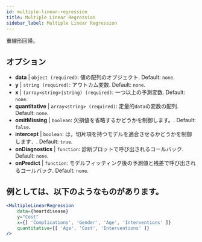```yaml
---
id: multiple-linear-regression
title: Multiple Linear Regression
sidebar_label: Multiple Linear Regression
---
```


重線形回帰。

## オプション

* __data__ | `object (required)`: 値の配列のオブジェクト. Default: `none`.
* __y__ | `string (required)`: アウトカム変数. Default: `none`.
* __x__ | `(array<string>|string) (required)`: 一つ以上の予測変数. Default: `none`.
* __quantitative__ | `array<string> (required)`: 定量的`data`の変数の配列. Default: `none`.
* __omitMissing__ | `boolean`: 欠損値を省略するかどうかを制御します。. Default: `false`.
* __intercept__ | `boolean`: は，切片項を持つモデルを適合させるかどうかを制御します．. Default: `true`.
* __onDiagnostics__ | `function`: 診断プロットで呼び出されるコールバック. Default: `none`.
* __onPredict__ | `function`: モデルフィッティング後の予測値と残差で呼び出されるコールバック. Default: `none`.


## 例としては、以下のようなものがあります。

```jsx live
<MultipleLinearRegression 
    data={heartdisease} 
    y="Cost"
    x={[ 'Complications', 'Gender', 'Age', 'Interventions' ]}
    quantitative={[ 'Age', 'Cost', 'Interventions' ]}
/>
```

